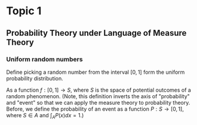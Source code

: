 # Topic 1

## Probability Theory under Language of Measure Theory

### Uniform random numbers

Define picking a random number from the interval $[0,1]$ form the uniform probability distribution.

As a function $f:[0,1]\to S$, where $S$ is the space of potential outcomes of a random phenomenon. (Note, this definition inverts the axis of "probability" and "event" so that we can apply the measure theory to probability theory. Before, we define the probability of an event as a function $P:S\to [0,1]$, where $S\in A$ and $\int_A P(x)dx=1$.)